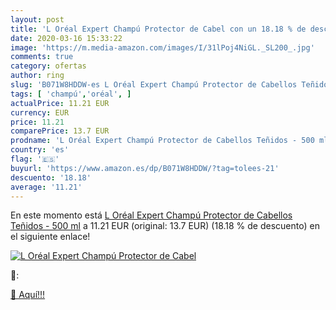 ```yaml
---
layout: post
title: 'L Oréal Expert Champú Protector de Cabel con un 18.18 % de descuento'
date: 2020-03-16 15:33:22
image: 'https://m.media-amazon.com/images/I/31lPoj4NiGL._SL200_.jpg'
comments: true
category: ofertas
author: ring
slug: 'B071W8HDDW-es L Oréal Expert Champú Protector de Cabellos Teñidos - 500 ml'
tags: [ 'champú','oréal', ]
actualPrice: 11.21 EUR
currency: EUR
price: 11.21
comparePrice: 13.7 EUR
prodname: 'L Oréal Expert Champú Protector de Cabellos Teñidos - 500 ml'
country: 'es'
flag: '🇪🇸'
buyurl: 'https://www.amazon.es/dp/B071W8HDDW/?tag=tolees-21'
descuento: '18.18'
average: '11.21'
---
```


En este momento está [L Oréal Expert Champú Protector de Cabellos Teñidos - 500 ml](https://www.amazon.es/dp/B071W8HDDW/?tag=tolees-21) a 11.21 EUR (original: 13.7 EUR) (18.18 %  de descuento) en el siguiente enlace!

[![L Oréal Expert Champú Protector de Cabel](https://m.media-amazon.com/images/I/31lPoj4NiGL._SL200_.jpg)](https://www.amazon.es/dp/B071W8HDDW/?tag=tolees-21)

🔎:


[🛒 Aquí!!!](https://www.amazon.es/dp/B071W8HDDW/?tag=tolees-21)
